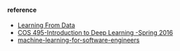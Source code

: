 ####

#### reference
- [Learning From Data](https://courses.edx.org/courses/course-v1:CaltechX+CS1156x+3T2017/course/)
- [COS 495-Introduction to Deep Learning -Spring 2016](https://www.cs.princeton.edu/courses/archive/spring16/cos495/)
- [machine-learning-for-software-engineers](https://github.com/ZuzooVn/machine-learning-for-software-engineers)